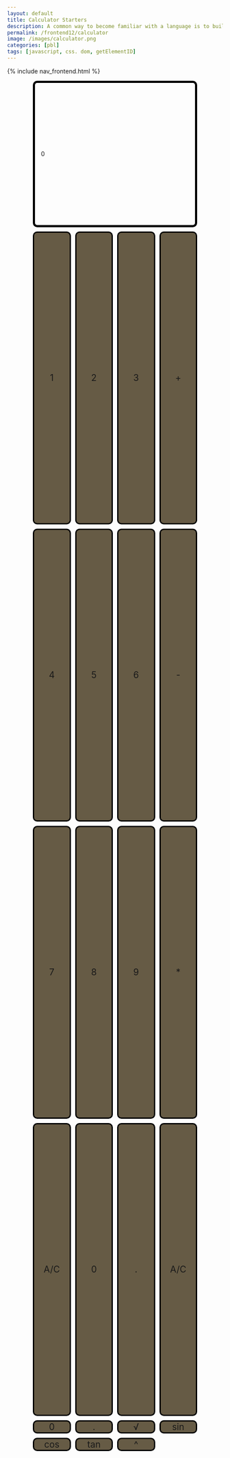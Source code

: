 ```yaml
---
layout: default
title: Calculator Starters
description: A common way to become familiar with a language is to build a calculator.  This calculator shows off button with actions.
permalink: /frontend12/calculator
image: /images/calculator.png
categories: [pbl]
tags: [javascript, css. dom, getElementID]
---
```


{% include nav_frontend.html %}
<!-- Hack 1: Test conditions on small and big numbers, report on findings -->
<!-- Hack 2: Add a common math operation that is missing from calculator -->
<!-- Hack 3: Implement 1 number operation (ie SQRT) -->

<!-- Style (CSS) implementation of the calculator. -->
<style>
/* class to create the calculator's container; uses CSS grid dsiplay to partition off buttons */
.calculator-container { 
    width: 90vw; /* this width and height is specified for mobile devices by default */
    height: 80vh;
    margin: 0 auto;

    display: grid;
    grid-template-columns: repeat(4, 1fr); /* fr is a special unit; learn more here: https://css-tricks.com/introduction-fr-css-unit/  */
    grid-template-rows: 0.5fr repeat(4, 1fr);
    gap: 10px 10px;
}

/* 
    CSS allows programmers to use media queries to change the size of classes based on the size of the device.
    This allows us to make it so that our website looks good on both mobile and desktop. If the width of the
    device is big enough, then the calculator will take up more of the screen.
*/
@media (min-width: 600px) { 
    .calculator-container {
        width: 40vw;
        height: 80vh;
    }
}

/* styling for the calculator buttons themselves */
.calculator-button {
    width: auto;
    height: auto;
    border-radius: 10px;
    background-color: #665B45;
    border: 3px solid black;
    font-size: 1.5em;

    display: flex;
    justify-content: center;
    align-items: center;

    /* grid display allows programmer to specify how much of the grid an element should take up; these buttons will take up 1 row and 1 column */
    grid-column: span 1;
    grid-row: span 1;

    /* allows for smooth transition of properties and the "animation" effect to appear on hover */
    transition: all 0.5s; 
}

/* darkens the background color on hover to create a selecting effect */
.calculator-button:hover {
    background-color: #373737;
}

/* styling for the top bar which shows the results of the calculator */
.calculator-output {
    /* note how the output instead takes up 4 columns and 1 row; essentially takes up the entirety of the first row */
    grid-column: span 4;
    grid-row: span 1;

    border-radius: 10px;
    padding: 1em;
    font-size: auto;
    border: 5px solid black;

    display: flex;
    align-items: center;
}
</style>


<!-- HTML implementation of the calculator. 
    CSS sets 4 buttons (calculator-button) to a row
    All buttons have onclick JavaScript action
    All actions result in calculator-output.innerHTML change
-->
<div class="calculator-container">
    <!--result-->
    <div class="calculator-output" id="output">0</div>
    <!--row 1-->
    <div class="calculator-button" onclick="number('1')">1</div>
    <div class="calculator-button" onclick="number('2')">2</div>
    <div class="calculator-button" onclick="number('3')">3</div>
    <div class="calculator-button" onclick="operation('+')">+</div>
    <!--row 2-->
    <div class="calculator-button" onclick="number('4')">4</div>
    <div class="calculator-button" onclick="number('5')">5</div>
    <div class="calculator-button" onclick="number('6')">6</div>
    <div class="calculator-button" onclick="operation('-')">-</div>
    <!--row 3-->
    <div class="calculator-button" onclick="number('7')">7</div>
    <div class="calculator-button" onclick="number('8')">8</div>
    <div class="calculator-button" onclick="number('9')">9</div>
    <div class="calculator-button" onclick="operation('*')">*</div>
    <!--row 4-->
    <div class="calculator-button" onclick="clearCalc()">A/C</div>
    <div class="calculator-button" onclick="number('0')">0</div>
    <div class="calculator-button" onclick="number('.')">.</div>
        <!--row 5-->
    <div class="calculator-button" onclick="clearCalc()">A/C</div>
    <div class="calculator-button" onclick="number('0')">0</div>
    <div class="calculator-button" onclick="number('.')">.</div>
        <!--row 6-->
    <div class="calculator-button" onclick="operation('√')">√</div>
    <div class="calculator-button" onclick="operation('sin')">sin</div>
    <div class="calculator-button" onclick="operation('cos')">cos</div>
    <div class="calculator-button" onclick="operation('tan')">tan</div>
    <!--row 6-->
    <div class="calculator-button" onclick="operation('^')">^</div>


          

</div>


<!-- JavaScript (JS) implementation of the calculator. -->
<script>
// initialize important variables
let output = document.getElementById("output");
let operator = null;
let firstNumber = null;
let nextReady = true;

// Number action
function number (value) { // function to input numbers into the calculator
    if (value != ".") {
        if (nextReady == true) { // nextReady is used to tell the computer when the user is going to input a completely new number
            output.innerHTML = value;
            if (value != "0") { // if statement to ensure that there are no multiple leading zeroes
                nextReady = false;
            }
        } else {
            output.innerHTML = output.innerHTML + value; // concatenation is used to add the numbers to the end of the input
        }
    } else { // special case for adding a decimal; can't have two decimals
        if (output.innerHTML.indexOf(".") == -1) {
            output.innerHTML = output.innerHTML + value;
            nextReady = false;
        }
    }
}

// Operator action
function operation (choice) { // function to input operations into the calculator
    if (firstNumber == null) { // once the operation is chosen, the displayed number is stored into the variable firstNumber
        firstNumber = parseInt(output.innerHTML);
        nextReady = true;
        operator = choice;
        return; // exits function
    }
    // occurs if there is already a number stored in the calculator
    firstNumber = calculate(firstNumber, parseFloat(output.innerHTML)); 
    operator = choice;
    output.innerHTML = firstNumber.toString();
    nextReady = true;
}

// Calculator
public class Calculator {

public static void main(String[] args) {
Scanner sc = new Scanner(System.in);

System.out.print("Please enter your first number: ");
double a = sc.nextInt();

System.out.print("Please enter your second number: ");
double b = sc.nextInt();

// random error fix
sc.nextLine();

// initialize the result variable "c"
double c = 0;

System.out.print("Please enter your function: ");
String func = sc.nextLine();

switch (func) {
// text function is add, subtract ...

default:
System.out.println("The function you have entered has been misspelled or has not yet been implemented!");

case "help":
System.out.println("Functions avaliable: +, -, *, /, ^, sin, cos, tan, mod(%),(WIP)");
break;
case "add":
c = a + b;
break;

case "subtract":
c = a - b;
break;

case "multiply":
c = a * b;
break;

case "divide":
c = a / b;
break;

// same as above except with symbols
case "+":
c = a + b;
break;

case "-":
c = a - b;
break;

case "*":
c = a * b;
break;

case "/":
c = a / b;
break;

case "sin":
System.out.print("Which number? (a)" + a + " or (b)" + b + ": ");
String sinChoice = sc.next();

if (sinChoice.equals("a")) {
    a = Math.toRadians(a);
    c = Math.sin(a);
}

if (sinChoice.equals("b")) {
    b = Math.toRadians(b);
    c = Math.sin(b);
}

break;

case "cos":
System.out.print("Which number? (a)" + a + " or (b)" + b + ": ");
String cosChoice = sc.next();

if (cosChoice.equals("a")) {
    a = Math.toRadians(a);
    c = Math.cos(a);
}

if (cosChoice.equals("b")) {
    b = Math.toRadians(b);
    c = Math.cos(b);
}

break;

case "tan":
System.out.print("Which number? (a)" + a + " or (b)" + b + ": ");
String tanChoice = sc.next();

if (tanChoice.equals("a")) {
    a = Math.toRadians(a);
    c = Math.tan(a);
}

if (tanChoice.equals("b")) {
    b = Math.toRadians(b);
    c = Math.tan(b);
}

break;

case "sqrt":
System.out.print("Which number? (a)" + a + " or (b)" + b + ": ");
String sqrtChoice = sc.next();

if (sqrtChoice.equals("a")){
    c = Math.sqrt(a);
}
if (sqrtChoice.equals("b")){
    c = Math.sqrt(b);
}
break;

case "^":
System.out.print("(a) "+ a + "^" + b + ", or (b) " + b + "^" + a + "? ");
String powerChoice = sc.next();
if (powerChoice.equals("a")){
    c = Math.pow(a, b);
}
if (powerChoice.equals("b")){
    c = Math.pow(b, a);
    

}
break;
 case "tan": result = Math.tan((first - second + second)); break; default: break; } return result; }

}
// Equal action
function equals () { // function used when the equals button is clicked; calculates equation and displays it
    firstNumber = calculate(firstNumber, parseFloat(output.innerHTML));
    output.innerHTML = firstNumber.toString();
    nextReady = true;
}

// A/C action
function clearCalc () { // clears calculator
    firstNumber = null;
    output.innerHTML = "0";
    nextReady = true;
}
</script>





































